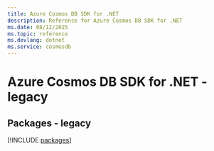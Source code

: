 ```yaml
---
title: Azure Cosmos DB SDK for .NET
description: Reference for Azure Cosmos DB SDK for .NET
ms.date: 08/12/2025
ms.topic: reference
ms.devlang: dotnet
ms.service: cosmosdb
---
```

# Azure Cosmos DB SDK for .NET - legacy
## Packages - legacy
[!INCLUDE [packages](cosmos-db-index.md)]